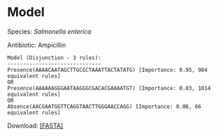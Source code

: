 
# Model

Species: *Salmonella enterica*

Antibiotic: Ampicillin

```
Model (Disjunction - 3 rules):
------------------------------
Presence(AAAACAATAGCTTGCGCTAAATTACTATATG) [Importance: 0.95, 984 equivalent rules]
OR
Presence(AAAAAAGGGAATAAGGGCGACACGAAAATGT) [Importance: 0.03, 1014 equivalent rules]
OR
Absence(AACGAATGGTTCAGGTAACTTGGGAACCAGG) [Importance: 0.06, 66 equivalent rules]

```

Download: [[FASTA]](./model.fasta)

